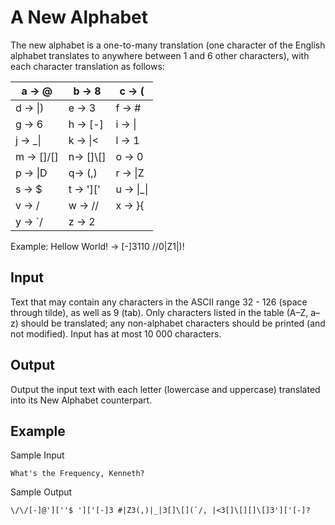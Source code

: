 # A New Alphabet

The new alphabet is a one-to-many translation (one character of the English alphabet translates to anywhere between 1 and 6 other characters), with each character translation as follows:

| a -> @      | b -> 8     | c -> (      |
| ----------- | ---------- | ----------- |
| d -> \|)    | e -> 3     | f -> #      |
| g -> 6      | h -> [-]   | i -> \|     |
| j -> \_\|   | k -> \|<   | l -> 1      |
| m -> []\/[] | n-> []\\[] | o -> 0      |
| p -> \|D    | q-> (,)    | r -> \|Z    |
| s -> $      | t -> ']['  | u -> \|\_\| |
| v -> \/     | w -> \/\/  | x -> }{     |
| y -> `/     | z -> 2     |

Example: Hellow World! -> [-]3110 \/\/0|Z1|)!

## Input

Text that may contain any characters in the ASCII range 32 - 126 (space through tilde), as well as 9 (tab). Only characters listed in the table (A–Z, a–z) should be translated; any non-alphabet characters should be printed (and not modified). Input has at most 10 000 characters.

## Output

Output the input text with each letter (lowercase and uppercase) translated into its New Alphabet counterpart.

## Example

Sample Input

```
What's the Frequency, Kenneth?
```

Sample Output

```
\/\/[-]@'][''$ ']['[-]3 #|Z3(,)|_|3[]\[](`/, |<3[]\[][]\[]3']['[-]?
```
